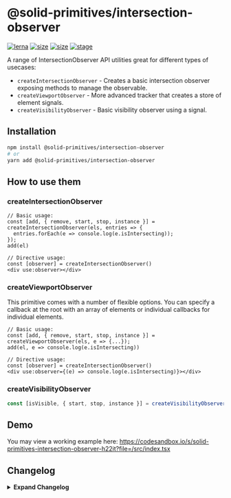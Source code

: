 # @solid-primitives/intersection-observer

[![lerna](https://img.shields.io/badge/maintained%20with-lerna-cc00ff.svg?style=for-the-badge)](https://lerna.js.org/)
[![size](https://img.shields.io/bundlephobia/minzip/@solid-primitives/intersection-observer?style=for-the-badge)](https://bundlephobia.com/package/@solid-primitives/intersection-observer)
[![size](https://img.shields.io/npm/v/@solid-primitives/intersection-observer?style=for-the-badge)](https://www.npmjs.com/package/@solid-primitives/intersection-observer)
[![stage](https://img.shields.io/endpoint?style=for-the-badge&url=https%3A%2F%2Fraw.githubusercontent.com%2Fdavedbase%2Fsolid-primitives%2Fstage-badges%2Fassets%2Fbadges%2Fstage-3.json)](https://github.com/davedbase/solid-primitives#contribution-process)

A range of IntersectionObserver API utilities great for different types of usecases:

- `createIntersectionObserver` - Creates a basic intersection observer exposing methods to manage the observable.
- `createViewportObserver` - More advanced tracker that creates a store of element signals.
- `createVisibilityObserver` - Basic visibility observer using a signal.

## Installation

```bash
npm install @solid-primitives/intersection-observer
# or
yarn add @solid-primitives/intersection-observer
```

## How to use them

### createIntersectionObserver

```tsx
// Basic usage:
const [add, { remove, start, stop, instance }] = createIntersectionObserver(els, entries => {
  entries.forEach(e => console.log(e.isIntersecting));
});
add(el)

// Directive usage:
const [observer] = createIntersectionObserver()
<div use:observer></div>
```

### createViewportObserver

This primitive comes with a number of flexible options. You can specify a callback at the root with an array of elements or individual callbacks for individual elements.

```tsx
// Basic usage:
const [add, { remove, start, stop, instance }] = createViewportObserver(els, e => {...});
add(el, e => console.log(e.isIntersecting))

// Directive usage:
const [observer] = createIntersectionObserver()
<div use:observer={(e) => console.log(e.isIntersecting)}></div>
```

### createVisibilityObserver

```ts
const [isVisible, { start, stop, instance }] = createVisibilityObserver(() => el, { once: true });
```

## Demo

You may view a working example here: https://codesandbox.io/s/solid-primitives-intersection-observer-h22it?file=/src/index.tsx

## Changelog

<details>
<summary><b>Expand Changelog</b></summary>

0.0.108

Committing first version of primitive.

1.0.0

Minor improvements to structure.

1.1.0

Major improvements to types and breaking changes of the interface.

1.1.1

Minor type adjustments.

1.1.2

Released with CJS support.

1.1.11

After a couple rounds, patched CJS support.

</details>
